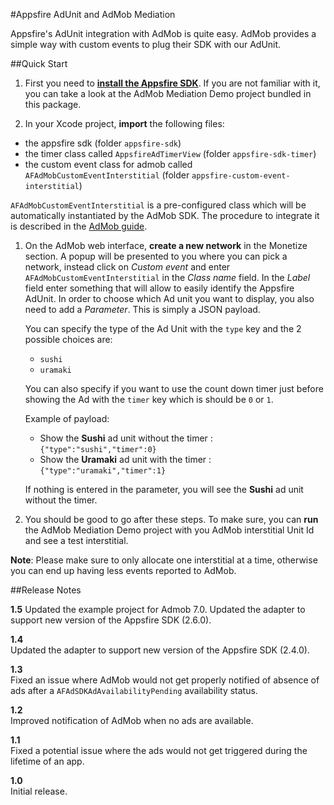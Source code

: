 #Appsfire AdUnit and AdMob Mediation

Appsfire's AdUnit integration with AdMob is quite easy. AdMob provides a simple way with custom events to plug their SDK with our AdUnit.

##Quick Start
1. First you need to [**install the Appsfire SDK**](http://docs.appsfire.com/sdk/ios/integration-reference/Setup_Your_Project). If you are not familiar with it, you can take a look at the AdMob Mediation Demo project bundled in this package.

1. In your Xcode project, **import** the following files:
  - the appsfire sdk (folder `appsfire-sdk`)
  - the timer class called `AppsfireAdTimerView` (folder `appsfire-sdk-timer`)
  - the custom event class for admob called `AFAdMobCustomEventInterstitial` (folder `appsfire-custom-event-interstitial`)

  `AFAdMobCustomEventInterstitial` is a pre-configured class which will be automatically instantiated by the AdMob SDK. The procedure to integrate it is described in the [AdMob guide](https://developers.google.com/mobile-ads-sdk/docs/admob/mediation#ios-customevents).

1. On the AdMob web interface, **create a new network** in the Monetize section. A popup will be presented to you where you can pick a network, instead click on *Custom event* and enter `AFAdMobCustomEventInterstitial` in the *Class name* field. In the *Label* field enter something that will allow to easily identify the Appsfire AdUnit. In order to choose which Ad unit you want to display, you also need to add a *Parameter*. This is simply a JSON payload.

    You can specify the type of the Ad Unit with the `type` key and the 2 possible choices are:  
    - `sushi`  
    - `uramaki`

    You can also specify if you want to use the count down timer just before showing the Ad with the `timer` key which is should be `0` or `1`.

    Example of payload:  
    - Show the **Sushi** ad unit without the timer : `{"type":"sushi","timer":0}`  
    - Show the **Uramaki** ad unit with the timer : `{"type":"uramaki","timer":1}`

    If nothing is entered in the parameter, you will see the **Sushi** ad unit without the timer.

1. You should be good to go after these steps. To make sure, you can **run** the AdMob Mediation Demo project with you AdMob interstitial Unit Id and see a test interstitial.

**Note**: Please make sure to only allocate one interstitial at a time, otherwise you can end up having less events reported to AdMob.

##Release Notes

**1.5**
Updated the example project for Admob 7.0.
Updated the adapter to support new version of the Appsfire SDK (2.6.0).

**1.4**  
Updated the adapter to support new version of the Appsfire SDK (2.4.0).

**1.3**  
Fixed an issue where AdMob would not get properly notified of absence of ads after a `AFAdSDKAdAvailabilityPending` availability status.

**1.2**  
Improved notification of AdMob when no ads are available.

**1.1**  
Fixed a potential issue where the ads would not get triggered during the lifetime of an app.

**1.0**  
Initial release.
